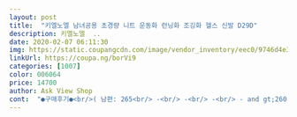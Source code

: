 ```yaml
---
layout: post 
title:  "키엘노엘 남녀공용 초경량 니트 운동화 런닝화 조깅화 헬스 신발 D29D" 
description: 키엘노엘  ..
date: 2020-02-07 06:11:30 
img: https://static.coupangcdn.com/image/vendor_inventory/eec0/9746d4e3d60a954f18b9848ddb940742bcc97f5eff3293a26674406a7b16.jpg 
linkUrl: https://coupa.ng/borVi9 
categories: [1007] 
color: 006064 
price: 14700 
author: Ask View Shop 
cont:  "●구매후기●<br/>( 남편: 265<br/> -<br/> -<br/> -<br/> - and gt;260, 저 :240<br/> -<br/> -<br/> -<br/> -<br/> -<br/> - and gt;235 )<br/>그것만 생각하고 주문했더니 사이즈가 많이 크더라구요.<br/><br/>그래서 바로 반품하고<br/>남편도 퇴근하자마자 신고 운동해보더니<br/>넘넘 맘에 들어요~<br/>디자인과 색상이 깔끔하고,<br/>무엇보다 가격이 너무 착해서<br/>부담없이 다음에도 이용할게요~~^^<br/>새것이 많는지 의심스러울정도로 더럽고 때가 타있네요 문의를 남겼는데 답도 없으시고... <br/>신기는 신는다만... <br/>상품 상태 한번씩 더 확인하셔야겠네요<br/>신발은 가벼워서 좋은데 잡아주는 힘이 약해서 뛰고 발을 많이 쓰는운동에는 별루네요<br/>신으면 위낙 가볍고 발에 착 붙는 스타일이라<br/>집 베란다에서 러닝머신할 때 신을 실내용으로 남편 거랑 세트로 구입했어요.<br/><br/>착용감이 아주 좋다네요.<br/><br/>평소 운동화를 꽉 조이게 신는 편이 아니라서,<br/>한 치수씩 작은 걸로 주문했네요.<br/><br/>" 
---
```

